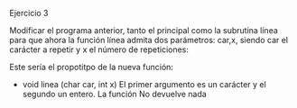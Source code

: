 Ejercicio 3

Modificar el programa anterior, tanto el principal como la subrutina línea para que ahora la función línea admita dos parámetros: car,x, siendo car el carácter a repetir y x el número de repeticiones:

Este sería el propotitpo de la nueva función:

* void linea (char car, int x) El primer argumento es un carácter y el segundo un entero. La función No devuelve nada
